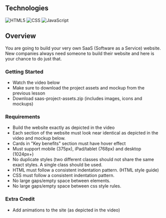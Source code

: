 ## Technologies
![HTML5](https://camo.githubusercontent.com/d63d473e728e20a286d22bb2226a7bf45a2b9ac6c72c59c0e61e9730bfe4168c/68747470733a2f2f696d672e736869656c64732e696f2f62616467652f48544d4c352d4533344632363f7374796c653d666f722d7468652d6261646765266c6f676f3d68746d6c35266c6f676f436f6c6f723d7768697465) ![CSS](https://camo.githubusercontent.com/3a0f693cfa032ea4404e8e02d485599bd0d192282b921026e89d271aaa3d7565/68747470733a2f2f696d672e736869656c64732e696f2f62616467652f435353332d3135373242363f7374796c653d666f722d7468652d6261646765266c6f676f3d63737333266c6f676f436f6c6f723d7768697465) ![JavaScript](https://camo.githubusercontent.com/93c855ae825c1757f3426f05a05f4949d3b786c5b22d0edb53143a9e8f8499f6/68747470733a2f2f696d672e736869656c64732e696f2f62616467652f4a6176615363726970742d3332333333303f7374796c653d666f722d7468652d6261646765266c6f676f3d6a617661736372697074266c6f676f436f6c6f723d463744463145)

## Overview
You are going to build your very own SaaS (Software as a Service) website. New companies always need someone to build their website and here is your chance to do just that.

### Getting Started
* Watch the video below
* Make sure to download the project assets and mockup from the previous lesson
* Download saas-project-assets.zip (includes images, icons and mockups)

### Requirements
* Build the website exactly as depicted in the video
* Each section of the website must look near identical as depicted in the video and mockup below.
* Cards in "Key benefits" section must have hover effect
* Must support mobile (375px), iPad/tablet (768px) and desktop (1024px+)
* No duplicate styles (two different classes should not share the same exact styles. A single class should be used.
* HTML must follow a consistent indentation pattern. (HTML style guide)
* CSS must follow a consistent indentation pattern.
* No large gaps/empty space between elements.
* No large gaps/empty space between css style rules.

### Extra Credit
* Add animations to the site (as depicted in the video)